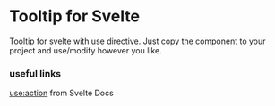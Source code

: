 # Tooltip for Svelte
Tooltip for svelte with use directive. Just copy the component to your project and use/modify however you like.

### useful links
[use:action](https://svelte.dev/docs#use_action) from Svelte Docs
